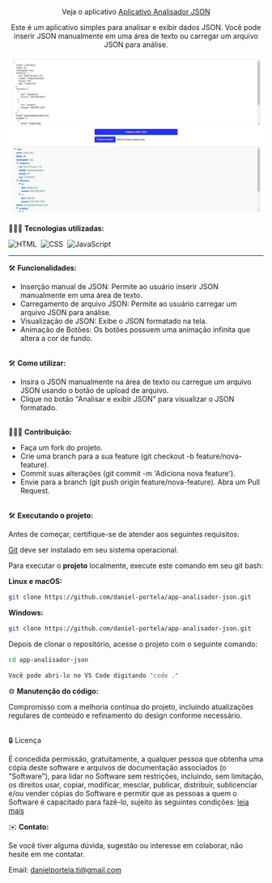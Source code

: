 <div align="center">

Veja o aplicativo <a href="https://analisarjsonapp.netlify.app/">Aplicativo Analisador JSON</a>

<p>Este é um aplicativo simples para analisar e exibir dados JSON. Você pode inserir JSON manualmente em uma área de texto ou carregar um arquivo JSON para análise.</p>
</div>

![preview](readme-images/preview.jpg)

👨🏼‍💻 <b>Tecnologias utilizadas:</b>

![HTML](https://img.shields.io/badge/-HTML-0D1117?style=for-the-badge&logo=html5&labelColor=0D1117)&nbsp;
![CSS](https://img.shields.io/badge/-CSS-0D1117?style=for-the-badge&logo=CSS3&logoColor=blue&labelColor=0D1117)&nbsp;
![JavaScript](https://img.shields.io/badge/-javascript-0D1117?style=for-the-badge&logo=javascript&logoColor=yellow&labelColor=0D1117)&nbsp;<hr>

🛠️ <b>Funcionalidades:</b>

- Inserção manual de JSON: Permite ao usuário inserir JSON manualmente em uma área de texto.
- Carregamento de arquivo JSON: Permite ao usuário carregar um arquivo JSON para análise.
- Visualização de JSON: Exibe o JSON formatado na tela.
- Animação de Botões: Os botões possuem uma animação infinita que altera a cor de fundo.<br><br>

🛠️ <b>Como utilizar:</b>

- Insira o JSON manualmente na área de texto ou carregue um arquivo JSON usando o botão de upload de arquivo.
- Clique no botão "Analisar e exibir JSON" para visualizar o JSON formatado.<br><br>

🧑🏻‍🔧 <b>Contribuição:</b>

- Faça um fork do projeto.
- Crie uma branch para a sua feature (git checkout -b feature/nova-feature).
- Commit suas alterações (git commit -m 'Adiciona nova feature').
- Envie para a branch (git push origin feature/nova-feature).
Abra um Pull Request.<br><br>

🛠️ <b>Executando o projeto:</b>

<p>Antes de começar, certifique-se de atender aos seguintes requisitos:</p>

[Git](https://git-scm.com/downloads "Download Git") deve ser instalado em seu sistema operacional.

Para executar o <b>projeto</b> localmente, execute este comando em seu git bash:

<b>Linux e macOS:</b>

```bash
git clone https://github.com/daniel-portela/app-analisador-json.git
```

<b>Windows:</b>

```bash
git clone https://github.com/daniel-portela/app-analisador-json.git
```
Depois de clonar o repositório, acesse o projeto com o seguinte comando:

```bash
cd app-analisador-json
```

```bash
Você pode abri-lo no VS Code digitando "code ."
```

⚙️ <b>Manutenção do código:</b>

Compromisso com a melhoria contínua do projeto, incluindo atualizações regulares de conteúdo e refinamento do design conforme necessário.<br><br>

🔒 Licença

É concedida permissão, gratuitamente, a qualquer pessoa que obtenha uma cópia deste software e arquivos de documentação associados (o "Software"), para lidar no Software sem restrições, incluindo, sem limitação, os direitos usar, copiar, modificar, mesclar, publicar, distribuir, sublicenciar e/ou vender cópias do Software e permitir que as pessoas a quem o Software é capacitado para fazê-lo, sujeito às seguintes condições: [leia mais](LICENSE)

✉️ <b>Contato:</b>

Se você tiver alguma dúvida, sugestão ou interesse em colaborar, não hesite em me contatar.

Email: <a href="mailto:danielportela.ti@gmail.com">danielportela.ti@gmail.com</a> 

